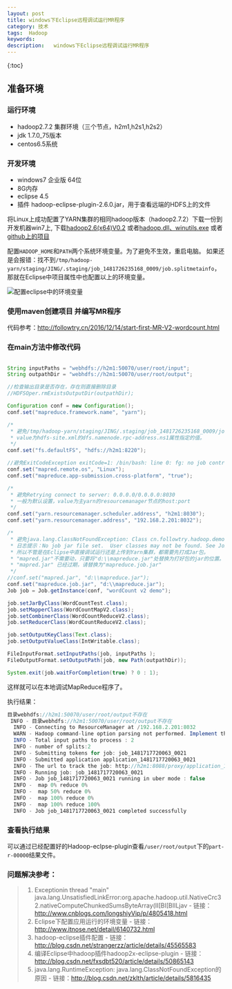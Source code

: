 ```yaml
---
layout: post
title: windows下Eclipse远程调试运行MR程序
category: 技术
tags:  Hadoop
keywords: 
description:   windows下Eclipse远程调试运行MR程序
---
```



{:toc}

## 准备环境

### 运行环境

- hadoop2.7.2 集群环境（三个节点，h2m1,h2s1,h2s2）
- jdk 1.7.0_75版本
- centos6.5系统

### 开发环境

- windows7 企业版 64位
- 8G内存
- eclipse 4.5
- 插件 hadoop-eclipse-plugin-2.6.0.jar，用于查看远端的HDFS上的文件

将Linux上成功配置了YARN集群的相同hadoop版本（hadoop2.7.2）下载一份到开发机器win7上,
下载[hadoop2.6(x64)V0.2](http://files.cnblogs.com/files/longshiyVip/hadoop2.6%28x64%29V0.2.zip)
或者[hadoop.dll、winutils.exe](http://download.csdn.net/detail/luoyepiaoxin/8860033)
或者[github上的项目](https://github.com/SweetInk/hadoop-common-2.7.1-bin)

配置`HADOOP_HOME`和`PATH`两个系统环境变量。为了避免不生效，重启电脑。
如果还是会报错：找不到`/tmp/hadoop-yarn/staging/JING/.staging/job_1481726235168_0009/job.splitmetainfo`，
那就在Eclipse中项目属性中也配置以上的环境变量。

![配置eclipse中的环境变量](/public/pic/hadoop/hadoop-debug-eclipse-env-setup.png)

### 使用maven创建项目 并编写MR程序

代码参考：<http://followtry.cn/2016/12/14/start-first-MR-V2-wordcount.html>

### 在main方法中修改代码

```java

String inputPaths = "webhdfs://h2m1:50070/user/root/input";
String outpathDir = "webhdfs://h2m1:50070/user/root/output";

//检查输出目录是否存在，存在则直接删除目录
//HDFSOper.rmExistsOutputDir(outpathDir);

Configuration conf = new Configuration();
conf.set("mapreduce.framework.name", "yarn");  

/*
 * 避免/tmp/hadoop-yarn/staging/JING/.staging/job_1481726235168_0009/job.splitmetainfo找不到的错误
 * value为hdfs-site.xml的dfs.namenode.rpc-address.ns1属性指定的值。
 */
conf.set("fs.defaultFS", "hdfs://h2m1:8220");  

//避免ExitCodeException exitCode=1: /bin/bash: line 0: fg: no job control
conf.set("mapred.remote.os", "Linux");  
conf.set("mapreduce.app-submission.cross-platform", "true");  

/*
 * 避免Retrying connect to server: 0.0.0.0/0.0.0.0:8030
 * 一般为默认设置，value为主yarn的resourcemanager节点的host:port
 */
conf.set("yarn.resourcemanager.scheduler.address", "h2m1:8030");  
conf.set("yarn.resourcemanager.address", "192.168.2.201:8032");

/*
 * 避免java.lang.ClassNotFoundException: Class cn.followtry.hadoop.demo.v2.mr.WordCountMapV2 not found问题
 * 日志提示：No job jar file set.  User classes may not be found. See JobConf(Class) or JobConf#setJar(String)
 * 所以不管是在Eclipse中直接调试运行还是上传到Yarn集群，都需要先打成Jar包。
 * "mapred.jar"不需要动，只要将"d:\\mapreduce.jar"处替换为打好包的jar的位置。
 * "mapred.jar" 已经过期，请替换为"mapreduce.job.jar"
 */
//conf.set("mapred.jar", "d:\\mapreduce.jar");
conf.set("mapreduce.job.jar", "d:\\mapreduce.jar");
Job job = Job.getInstance(conf, "wordCount v2 demo");

job.setJarByClass(WordCountTest.class);
job.setMapperClass(WordCountMapV2.class);
job.setCombinerClass(WordCountReduceV2.class);
job.setReducerClass(WordCountReduceV2.class);

job.setOutputKeyClass(Text.class);
job.setOutputValueClass(IntWritable.class);

FileInputFormat.setInputPaths(job, inputPaths );
FileOutputFormat.setOutputPath(job, new Path(outpathDir));

System.exit(job.waitForCompletion(true) ? 0 : 1);
``` 

这样就可以在本地调试MapReduce程序了。

执行结果：

```java
目录webhdfs://h2m1:50070/user/root/output不存在
 INFO - 目录webhdfs://h2m1:50070/user/root/output不存在
  INFO - Connecting to ResourceManager at /192.168.2.201:8032
  WARN - Hadoop command-line option parsing not performed. Implement the Tool interface and execute your application with ToolRunner to remedy this.
  INFO - Total input paths to process : 2
  INFO - number of splits:2
  INFO - Submitting tokens for job: job_1481717720063_0021
  INFO - Submitted application application_1481717720063_0021
  INFO - The url to track the job: http://h2m1:8088/proxy/application_1481717720063_0021/
  INFO - Running job: job_1481717720063_0021
  INFO - Job job_1481717720063_0021 running in uber mode : false
  INFO -  map 0% reduce 0%
  INFO -  map 50% reduce 0%
  INFO -  map 100% reduce 0%
  INFO -  map 100% reduce 100%
  INFO - Job job_1481717720063_0021 completed successfully
```

### 查看执行结果

可以通过已经配置好的Hadoop-eclpse-plugin查看`/user/root/output`下的`part-r-00000`结果文件。


### 问题解决参考：
>1. Exceptionin thread "main" java.lang.UnsatisfiedLinkError:org.apache.hadoop.util.NativeCrc32.nativeComputeChunkedSumsByteArray(II[BI[BIILjav
    - 链接：<http://www.cnblogs.com/longshiyVip/p/4805418.html>
>1.	 Eclipse下配置应用运行的环境变量
	- 链接：	<http://www.itnose.net/detail/6140732.html>
>1.	 hadoop-eclipse插件配置
	- 链接：	<http://blog.csdn.net/strangerzz/article/details/45565583>
>1.	编译Eclipse中hadoop插件hadoop2x-eclipse-plugin
	- 链接：	<http://blog.csdn.net/fxsdbt520/article/details/50865143>
>1. java.lang.RuntimeException: java.lang.ClassNotFoundException的原因
	- 链接：<http://blog.csdn.net/zklth/article/details/5816435>
